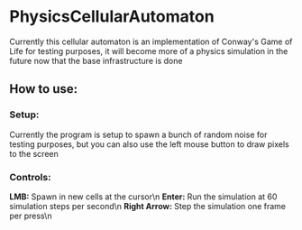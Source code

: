 # PhysicsCellularAutomaton
Currently this cellular automaton is an implementation of Conway's Game of Life for testing purposes, it will become more of a physics simulation in the future now that the base infrastructure is done

## How to use:
### Setup:
Currently the program is setup to spawn a bunch of random noise for testing purposes, but you can also use the left mouse button to draw pixels to the screen
### Controls:
**LMB:** Spawn in new cells at the cursor\n
**Enter:** Run the simulation at 60 simulation steps per second\n
**Right Arrow:** Step the simulation one frame per press\n
